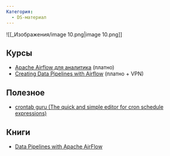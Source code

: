 ```yaml
---
Категория:
  - DS-материал
---
```

  

![[_Изображения/image 10.png|image 10.png]]

## Курсы

- [Apache Airflow для аналитика](https://stepik.org/course/99527) (платно)
- [Creating Data Pipelines with Airflow](https://www.datacamp.com/webinars/creating-data-pipelines-with-airflow) (платно + VPN)

## Полезное

- [crontab guru (The quick and simple editor for cron schedule expressions)](https://crontab.guru)

## Книги

- [Data Pipelines with Apache AirFlow](https://cloud.mail.ru/public/Ho12/xuNekntDC)